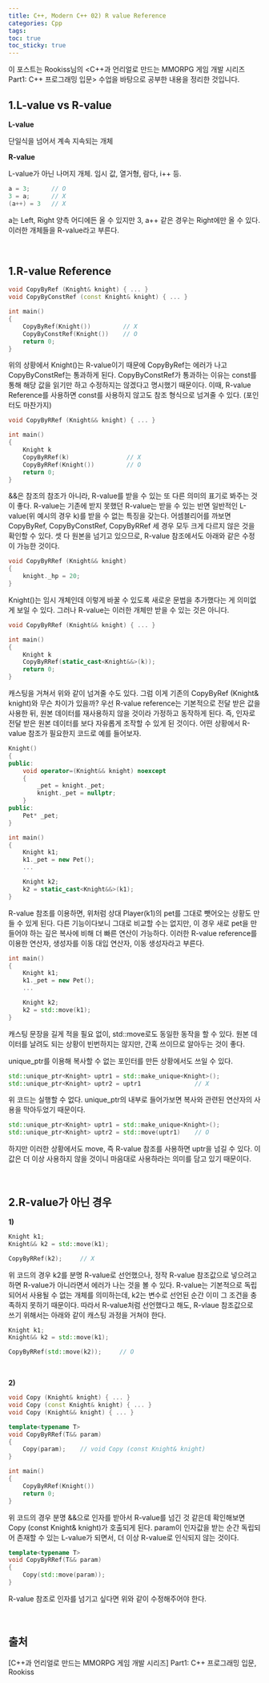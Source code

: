 ```yaml
---
title: C++, Modern C++ 02) R value Reference
categories: Cpp
tags: 
toc: true
toc_sticky: true
---
```


이 포스트는 Rookiss님의 \<C++과 언리얼로 만드는 MMORPG 게임 개발 시리즈 Part1: C++ 프로그래밍 입문> 수업을 바탕으로 공부한 내용을 정리한 것입니다. 
## **1.L-value vs R-value**

**L-value**

단일식을 넘어서 계속 지속되는 개체

**R-value**

L-value가 아닌 나머지 개체. 임시 값, 열거형, 람다, i++ 등. 

```c++
a = 3;      // O 
3 = a;      // X
(a++) = 3   // X
```
a는 Left, Right 양측 어디에든 올 수 있지만 3, a++ 같은 경우는 Right에만 올 수 있다. 이러한 개체들을 R-value라고 부른다.  

<br/>

## **1.R-value Reference**

```c++
void CopyByRef (Knight& knight) { ... }
void CopyByConstRef (const Knight& knight) { ... }

int main()
{
    CopyByRef(Knight())         // X
    CopyByConstRef(Knight())    // O
    return 0;
}
```
위의 상황에서 Knight()는 R-value이기 때문에 CopyByRef는 에러가 나고 CopyByConstRef는 통과하게 된다. CopyByConstRef가 통과하는 이유는 const를 통해 해당 값을 읽기만 하고 수정하지는 않겠다고 명시했기 때문이다. 이때, R-value Reference를 사용하면 const를 사용하지 않고도 참조 형식으로 넘겨줄 수 있다. (포인터도 마찬가지)

```c++
void CopyByRRef (Knight&& knight) { ... }

int main()
{
    Knight k
    CopyByRRef(k)                // X
    CopyByRRef(Knight())         // O
    return 0;
}
```
&&은 참조의 참조가 아니라, R-value를 받을 수 있는 또 다른 의미의 표기로 봐주는 것이 좋다. R-value는 기존에 받지 못했던 R-value는 받을 수 있는 반면 일반적인 L-value(위 예시의 경우 k)를 받을 수 없는 특징을 갖는다. 어셈블리어를 까보면 CopyByRef, CopyByConstRef, CopyByRRef 세 경우 모두 크게 다르지 않은 것을 확인할 수 있다. 셋 다 원본을 넘기고 있으므로, R-value 참조에서도 아래와 같은 수정이 가능한 것이다. 

```c++
void CopyByRRef (Knight&& knight) 
{
    knight._hp = 20;
}
```
Knight()는 임시 개체인데 이렇게 바꿀 수 있도록 새로운 문법을 추가했다는 게 의미없게 보일 수 있다. 그러나 R-value는 이러한 개체만 받을 수 있는 것은 아니다. 

```c++
void CopyByRRef (Knight&& knight) { ... }

int main()
{
    Knight k
    CopyByRRef(static_cast<Knight&&>(k));  
    return 0;
}
```
캐스팅을 거쳐서 위와 같이 넘겨줄 수도 있다. 그럼 이게 기존의 CopyByRef (Knight& knight)와 무슨 차이가 있을까? 우선 R-value reference는 기본적으로 전달 받은 값을 사용한 뒤, 원본 데이터를 재사용하지 않을 것이라 가정하고 동작하게 된다. 즉, 인자로 전달 받은 원본 데이터를 보다 자유롭게 조작할 수 있게 된 것이다. 어떤 상황에서 R-value 참조가 필요한지 코드로 예를 들어보자. 

```c++ 
Knight()
{
public:
    void operator=(Knight&& knight) noexcept
    {
        _pet = knight._pet;
        knight._pet = nullptr;
    }
public:
    Pet* _pet;
}

int main()
{
    Knight k1;
    k1._pet = new Pet();
    ...

    Knight k2;
    k2 = static_cast<Knight&&>(k1);
}
```

R-value 참조를 이용하면, 위처럼 상대 Player(k1)의 pet를 그대로 뺏어오는 상황도 만들 수 있게 된다. 다른 기능이다보니 그대로 비교할 수는 없지만, 이 경우 새로 pet을 만들어야 하는 깊은 복사에 비해 더 빠른 연산이 가능하다. 이러한 R-value reference를 이용한 연산자, 생성자를 이동 대입 연산자, 이동 생성자라고 부른다.

```c++
int main()
{
    Knight k1;
    k1._pet = new Pet();
    ...

    Knight k2;
    k2 = std::move(k1);
}
```

캐스팅 문장을 길게 적을 필요 없이, std::move로도 동일한 동작을 할 수 있다. 원본 데이터를 날려도 되는 상황이 빈번하지는 않지만, 간혹 쓰이므로 알아두는 것이 좋다. 

unique_ptr를 이용해 복사할 수 없는 포인터를 만든 상황에서도 쓰일 수 있다. 

```c++
std::unique_ptr<Knight> uptr1 = std::make_unique<Knight>();
std::unique_ptr<Knight> uptr2 = uptr1               // X
```
위 코드는 실행할 수 없다. unique_ptr의 내부로 들어가보면 복사와 관련된 연산자의 사용을 막아두었기 때문이다. 

```c++
std::unique_ptr<Knight> uptr1 = std::make_unique<Knight>();
std::unique_ptr<Knight> uptr2 = std::move(uptr1)    // O
```
하지만 이러한 상황에서도 move, 즉 R-value 참조를 사용하면 uptr을 넘길 수 있다. 이 값은 더 이상 사용하지 않을 것이니 마음대로 사용하라는 의미를 담고 있기 때문이다. 

<br/>

## **2.R-value가 아닌 경우**

**1)** 

```c++
Knight k1;
Knight&& k2 = std::move(k1);

CopyByRRef(k2);     // X 
```
위 코드의 경우 k2를 분명 R-value로 선언했으나, 정작 R-value 참조값으로 넣으려고 하면 R-value가 아니라면서 에러가 나는 것을 볼 수 있다. R-value는 기본적으로 독립되어서 사용될 수 없는 개체를 의미하는데, k2는 변수로 선언된 순간 이미 그 조건을 충족하지 못하기 때문이다. 따라서 R-value처럼 선언했다고 해도, R-vlaue 참조값으로 쓰기 위해서는 아래와 같이 캐스팅 과정을 거쳐야 한다. 

```c++
Knight k1;
Knight&& k2 = std::move(k1);

CopyByRRef(std::move(k2));     // O 
```

<br/>


**2)** 


```c++
void Copy (Knight& knight) { ... }
void Copy (const Knight& knight) { ... }
void Copy (Knight&& knight) { ... }

template<typename T>
void CopyByRRef(T&& param)
{
    Copy(param);    // void Copy (const Knight& knight)
}

int main()
{
    CopyByRRef(Knight())         
    return 0;
}
```
위 코드의 경우 분명 &&으로 인자를 받아서 R-value를 넘긴 것 같은데 확인해보면 Copy (const Knight& knight)가 호출되게 된다. param이 인자값을 받는 순간 독립되어 존재할 수 있는 L-value가 되면서, 더 이상 R-value로 인식되지 않는 것이다. 

```c++
template<typename T>
void CopyByRRef(T&& param)
{
    Copy(std::move(param));
}
```
R-value 참조로 인자를 넘기고 싶다면 위와 같이 수정해주어야 한다. 

<br/>

## **출처**

[C++과 언리얼로 만드는 MMORPG 게임 개발 시리즈] Part1: C++ 프로그래밍 입문, Rookiss
